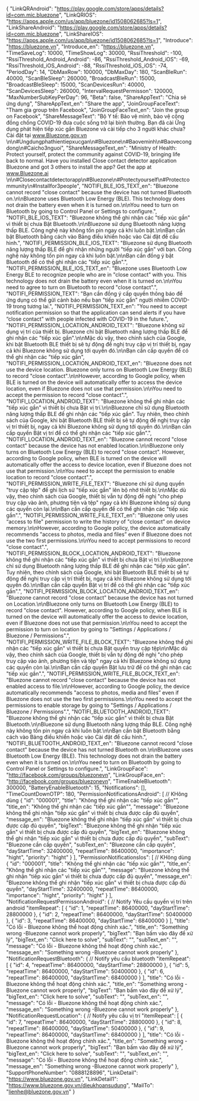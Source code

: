 {
  "LinkQRAndroid": "https://play.google.com/store/apps/details?id=com.mic.bluezone",
  "LinkQRIOS": "https://apps.apple.com/us/app/bluezone/id1508062685?ls=1",
  "LinkShareAndroid": "https://play.google.com/store/apps/details?id=com.mic.bluezone",
  "LinkShareIOS": "https://apps.apple.com/us/app/bluezone/id1508062685?ls=1",
  "Introduce": "https://bluezone.vn",
  "Introduce_en": "https://bluezone.vn",
  "TimeSaveLog": 10000,
  "TimeShowLog": 30000,
  "RssiThreshold": -100,
  "RssiThreshold_Android_Android": -86,
  "RssiThreshold_Android_iOS": -69,
  "RssiThreshold_iOS_Android": -88,
  "RssiThreshold_iOS_iOS": -74,
  "PeriodDay": 14,
  "DbMaxRow": 100000,
  "DbMaxDay": 180,
  "ScanBleRun": 40000,
  "ScanBleSleep": 260000,
  "BroadcastBleRun": 15000,
  "BroadcastBleSleep": 15000,
  "ScanDevicesRun": 40000,
  "ScanDevicesSleep": 260000,
  "IntervalRequestPermisson": 120000,
  "MaxNumberSubKeyPerDay": 96,
  "Beta": false,
  "ShareAppText": "Chia sẻ ứng dụng",
  "ShareAppText_en": "Share the app",
  "JoinGroupFaceText": "Tham gia group trên Facebook",
  "JoinGroupFaceText_en": "Join the group on Facebook",
  "ShareMessageText": "Bộ Y tế: Bảo vệ mình, bảo vệ cộng đồng chống COVID-19 đưa cuộc sống trở lại bình thường. Bạn đã cài Ứng dụng phát hiện tiếp xúc gần Bluezone và cài tiếp cho 3 người khác chưa? Cài đặt tại www.Bluezone.gov.vn \n\n#Ungdungphathientiepxucgan\n#Bluezone\n#Baoveminh\n#Baovecongdong\n#Caicho3nguoi",
  "ShareMessageText_en": "Ministry of Health: Protect yourself, protect the community against COVID-19, bringing life back to normal. Have you installed Close contact detector application Bluezone and got 3 others to install the app? Get the app at www.Bluezone.ai \n\n#Closecontactdetectorapp\n#Bluezone\n#Protectyourself\n#Protectcommunity\n#Installfor3people",
  "NOTIFI_BLE_IOS_TEXT_en": "Bluezone cannot record \"close contact\" because the device has not turned Bluetooth on.\n\nBluezone uses Bluetooth Low Energy (BLE). This technology does not drain the battery even when it is turned on.\n\nYou need to turn on Bluetooth by going to Control Panel or Settings to configure.",
  "NOTIFI_BLE_IOS_TEXT": "Bluezone không thể ghi nhận các \"tiếp xúc gần\" vì thiết bị chưa Bật Bluetooth.\n\nBluezone sử dụng Bluetooth năng lượng thấp BLE. Công nghệ này không tốn pin ngay cả khi luôn bật.\n\nBạn cần bật Bluetooth bằng cách vào Bảng điều khiển hoặc vào Cài đặt để cấu hình.",
  "NOTIFI_PERMISSION_BLE_IOS_TEXT": "Bluezone sử dụng Bluetooth năng lượng thấp BLE để ghi nhận những người \"tiếp xúc gần\" với bạn. Công nghệ này không tốn pin ngay cả khi luôn bật.\n\nBạn cần đồng ý bật Bluetooth để có thể ghi nhận các \"tiếp xúc gần\".",
  "NOTIFI_PERMISSION_BLE_IOS_TEXT_en": "Bluezone uses Bluetooth Low Energy BLE to recognize people who are in \"close contact\" with you. This technology does not drain the battery even when it is turned on.\n\nYou need to agree to turn on Bluetooth to record \"close contact\".",
  "NOTIFI_PERMISSION_TEXT": "Bạn cần đồng ý cấp quyền thông báo để ứng dụng có thể gửi cảnh báo nếu bạn \"tiếp xúc gần\" người nhiễm COVID-19 trong tương lai.",
  "NOTIFI_PERMISSION_TEXT_en": "You need to accept notification permission so that the application can send alerts if you have “close contact\" with people infected with COVID-19 in the future.",
  "NOTIFI_PERMISSION_LOCATION_ANDROID_TEXT": "Bluezone không sử dụng vị trí của thiết bị. Bluezone chỉ bật Bluetooth năng lượng thấp BLE để ghi nhận các \"tiếp xúc gần\".\n\nMặc dù vậy, theo chính sách của Google, khi bật Bluetooth BLE thiết bị sẽ tự động đề nghị truy cập vị trí thiết bị, ngay cả khi Bluezone không sử dụng tới quyền đó.\n\nBạn cần cấp quyền để có thể ghi nhận các \"tiếp xúc gần",
  "NOTIFI_PERMISSION_LOCATION_ANDROID_TEXT_en": "Bluezone does not use the device location. Bluezone only turns on Bluetooth Low Energy (BLE) to record \"close contact\".\n\nHowever, according to Google policy, when BLE is turned on the device will automatically offer to access the device location, even if Bluezone does not use that permission.\n\nYou need to accept the permission to record \"close contact\".",
  "NOTIFI_LOCATION_ANDROID_TEXT": "Bluezone không thể ghi nhận các \"tiếp xúc gần\" vì thiết bị chưa Bật vị trí.\n\nBluezone chỉ sử dụng Bluetooth năng lượng thấp BLE để ghi nhận các \"tiếp xúc gần\". Tuy nhiên, theo chính sách của Google, khi bật Bluetooth BLE thiết bị sẽ tự động đề nghị truy cập vị trí thiết bị, ngay cả khi Bluezone không sử dụng tới quyền đó.\n\nBạn cần cấp quyền Bật vị trí để có thể ghi nhận các \"tiếp xúc gần\".",
  "NOTIFI_LOCATION_ANDROID_TEXT_en": "Bluezone cannot record \"close contact\" because the device has not enabled location.\n\nBluezone only turns on Bluetooth Low Energy (BLE) to record \"close contact\". However, according to Google policy, when BLE is turned on the device will automatically offer the access to device location, even if Bluezone does not use that permission.\n\nYou need to accept the permission to enable location to record \"close contact\".",
  "NOTIFI_PERMISSION_WRITE_FILE_TEXT": "Bluezone chỉ sử dụng quyền \"truy cập tệp\" để ghi lịch sử \"tiếp xúc gần\" lên bộ nhớ thiết bị.\n\nMặc dù vậy, theo chính sách của Google, thiết bị vẫn tự động đề nghị \"cho phép truy cập vào ảnh, phương tiện và tệp\" ngay cả khi Bluezone không sử dụng các quyền còn lại.\n\nBạn cần cấp quyền để có thể ghi nhận các \"tiếp xúc gần\".",
  "NOTIFI_PERMISSION_WRITE_FILE_TEXT_en": "Bluezone only uses “access to file\" permission to write the history of \"close contact” on device memory.\n\nHowever, according to Google policy, the device automatically recommends \"access to photos, media and files” even if Bluezone does not use the two first permissions.\n\nYou need to accept permissions to record \"close contact\".",
  "NOTIFI_PERMISSION_BLOCK_LOCATION_ANDROID_TEXT": "Bluezone không thể ghi nhận các \"tiếp xúc gần\" vì thiết bị chưa Bật vị trí.\n\nBluezone chỉ sử dụng Bluetooth năng lượng thấp BLE để ghi nhận các \"tiếp xúc gần\". Tuy nhiên, theo chính sách của Google, khi bật Bluetooth BLE thiết bị sẽ tự động đề nghị truy cập vị trí thiết bị, ngay cả khi Bluezone không sử dụng tới quyền đó.\n\nBạn cần cấp quyền Bật vị trí để có thể ghi nhận các \"tiếp xúc gần\".",
  "NOTIFI_PERMISSION_BLOCK_LOCATION_ANDROID_TEXT_en": "Bluezone cannot record \"close contact\" because the device has not turned on Location.\n\nBluezone only turns on Bluetooth Low Energy (BLE) to record \"close contact\". However, according to Google policy, when BLE is turned on the device will automatically offer the access to device location, even if Bluezone does not use that permission.\n\nYou need to accept the permission to turn on location by going to \"Settings / Applications / Bluezone / Permissions\".",
  "NOTIFI_PERMISSION_WRITE_FILE_BLOCK_TEXT": "Bluezone không thể ghi nhận các \"tiếp xúc gần\" vì thiết bị chưa Bật quyền truy cập tệp\n\nMặc dù vậy, theo chính sách của Google, thiết bị vẫn tự động đề nghị \"cho phép truy cập vào ảnh, phương tiện và tệp\" ngay cả khi Bluezone không sử dụng các quyền còn lại.\n\nBạn cần cấp quyền Bật lưu trữ để có thể ghi nhận các \"tiếp xúc gần\".",
  "NOTIFI_PERMISSION_WRITE_FILE_BLOCK_TEXT_en": "Bluezone cannot record \"close contact\" because the device has not enabled access to file.\n\nHowever, according to Google policy, the device automatically recommends \"access to photos, media and files” even if Bluezone does not use the two first permissions.\n\nYou need to accept the permissions to enable storage by going to \"Settings / Applications / Bluezone / Permissions\".",
  "NOTIFI_BLUETOOTH_ANDROID_TEXT": "Bluezone không thể ghi nhận các \"tiếp xúc gần\" vì thiết bị chưa Bật Bluetooth.\n\nBluezone sử dụng Bluetooth năng lượng thấp BLE. Công nghệ này không tốn pin ngay cả khi luôn bật.\n\nBạn cần bật Bluetooth bằng cách vào Bảng điều khiển hoặc vào Cài đặt để cấu hình.",
  "NOTIFI_BLUETOOTH_ANDROID_TEXT_en": "Bluezone cannot record \"close contact\" because the device has not turned Bluetooth on.\n\nBluezone uses Bluetooth Low Energy (BLE). This technology does not drain the battery even when it is turned on.\n\nYou need to turn on Bluetooth by going to Control Panel or Settings to configure.",
  "LinkGroupFace": "http://facebook.com/groups/bluezonevn",
  "LinkGroupFace_en": "http://facebook.com/groups/bluezonevn",
  "TimeEnableBluetooth": 300000,
  "BatteryEnableBluetooth": 15,
  "Notifications": [],
  "TimeCountDownOTP": 180,
  "PermissionNotificationsAndroid": [  // KHông dùng
    {
      "id": "000001",
      "title": "Không thể ghi nhận các \"tiếp xúc gần\"",
      "title_en": "Không thể ghi nhận các \"tiếp xúc gần\"",
      "message": "Bluezone không thể ghi nhận \"tiếp xúc gần\" vì thiết bị chưa được cấp đủ quyền",
      "message_en": "Bluezone không thể ghi nhận \"tiếp xúc gần\" vì thiết bị chưa được cấp đủ quyền",
      "bigText": "Bluezone không thể ghi nhận \"tiếp xúc gần\" vì thiết bị chưa được cấp đủ quyền",
      "bigText_en": "Bluezone không thể ghi nhận \"tiếp xúc gần\" vì thiết bị chưa được cấp đủ quyền",
      "subText": "Bluezone cần cấp quyền",
      "subText_en": "Bluezone cần cấp quyền",
      "dayStartTime": 32400000,
      "repeatTime": 86400000,
      "importance": "hight",
      "priority": "hight"
    }
  ],
  "PermissionNotificationsIos": [  // KHông dùng
    {
      "id": "000001",
      "title": "Không thể ghi nhận các \"tiếp xúc gần\"",
      "title_en": "Không thể ghi nhận các \"tiếp xúc gần\"",
      "message": "Bluezone không thể ghi nhận \"tiếp xúc gần\" vì thiết bị chưa được cấp đủ quyền",
      "message_en": "Bluezone không thể ghi nhận \"tiếp xúc gần\" vì thiết bị chưa được cấp đủ quyền",
      "dayStartTime": 32400000,
      "repeatTime": 86400000,
      "importance": "hight",
      "priority": "hight"
    }
  ],
  "NotificationRequestPermissonAndroid": { // Notify Yêu cầu quyền vị trí trên android
    "itemRepeat": [
      {
        "id": 1,
        "repeatTime": 86400000,
        "dayStartTime": 28800000
      },
      {
        "id": 2,
        "repeatTime": 86400000,
        "dayStartTime": 50400000
      },
      {
        "id": 3,
        "repeatTime": 86400000,
        "dayStartTime": 68400000
      }
    ],
    "title": "Có lỗi - Bluezone không thể hoạt động chính xác.",
    "title_en": "Something wrong -Bluezone cannot work properly",
    "bigText": "Bạn bấm vào đây để xử lý",
    "bigText_en": "Click here to solve",
    "subText": "",
    "subText_en": "",
    "message": "Có lỗi - Bluezone không thể hoạt động chính xác.",
    "message_en": "Something wrong -Bluezone cannot work properly"
  },
  "NotificationRequestBluetooth": { // Notify yêu cầu bluetooth
    "itemRepeat": [
      {
        "id": 4,
        "repeatTime": 86400000,
        "dayStartTime": 28800000
      },
      {
        "id": 5,
        "repeatTime": 86400000,
        "dayStartTime": 50400000
      },
      {
        "id": 6,
        "repeatTime": 86400000,
        "dayStartTime": 68400000
      }
    ],
    "title": "Có lỗi - Bluezone không thể hoạt động chính xác.",
    "title_en": "Something wrong -Bluezone cannot work properly",
    "bigText": "Bạn bấm vào đây để xử lý",
    "bigText_en": "Click here to solve",
    "subText": "",
    "subText_en": "",
    "message": "Có lỗi - Bluezone không thể hoạt động chính xác.",
    "message_en": "Something wrong -Bluezone cannot work properly"
  },
  "NotificationRequestLocation": { // Notify yêu cầu vị trí
    "itemRepeat": [
      {
        "id": 7,
        "repeatTime": 86400000,
        "dayStartTime": 28800000
      },
      {
        "id": 8,
        "repeatTime": 86400000,
        "dayStartTime": 50400000
      },
      {
        "id": 9,
        "repeatTime": 86400000,
        "dayStartTime": 68400000
      }
    ],
    "title": "Có lỗi - Bluezone không thể hoạt động chính xác.",
    "title_en": "Something wrong -Bluezone cannot work properly",
    "bigText": "Bạn bấm vào đây để xử lý",
    "bigText_en": "Click here to solve",
    "subText": "",
    "subText_en": "",
    "message": "Có lỗi - Bluezone không thể hoạt động chính xác.",
    "message_en": "Something wrong -Bluezone cannot work properly"
  },
  "SupportPhoneNumber": "0888128896",
  "LinkDetail": "https://www.bluezone.gov.vn",
  "LinkDetail1": "https://www.bluezone.gov.vn/dieukhoansudung",
  "MailTo": "lienhe@bluezone.gov.vn"
}
